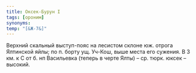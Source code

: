 ```yaml
---
title: Оксек-Бурун I
tags: [ороним]
synonyms:
temp: "[&Ж-7&]"
---
```


Верхний скальный выступ-пояс на лесистом склоне юж. отрога Ялтинской яйлы; по п.
борту ущ. Уч-Кош, выше места его сужения. В 3 км. к С от б. нп Васильевка
(теперь в черте Ялты) – ср. тюрк. юксек – высокий.
